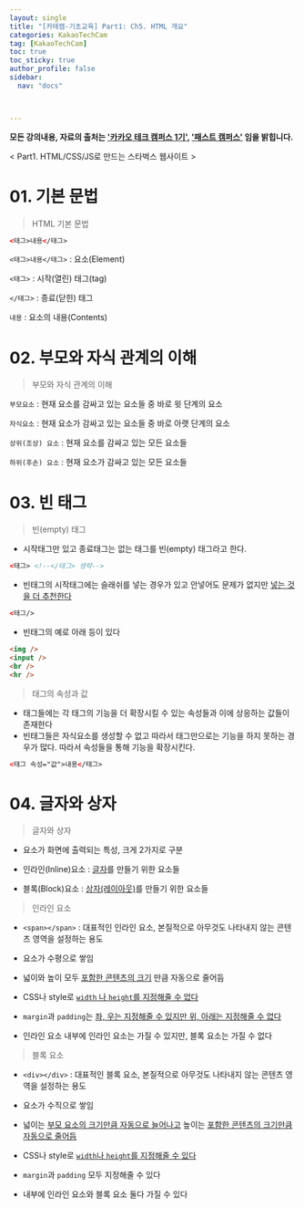 ```yaml
---
layout: single
title: "[카테캠-기초교육] Part1: Ch5. HTML 개요"
categories: KakaoTechCam
tag: [KakaoTechCam]
toc: true
toc_sticky: true
author_profile: false
sidebar:
  nav: "docs"



---
```


**모든 강의내용, 자료의 출처는 <u>'카카오 테크 캠퍼스 1기'</u>, <u>'패스트 캠퍼스'</u> 임을 밝힙니다.**

< Part1. HTML/CSS/JS로 만드는 스타벅스 웹사이트 >

# 01. 기본 문법

> HTML 기본 문법

```html
<태그>내용</태그> 
```

`<태그>내용</태그>` : 요소(Element)

`<태그>` : 시작(열린) 태그(tag)

`</태그>` : 종료(닫힌) 태그

`내용` : 요소의 내용(Contents)

# 02. 부모와 자식 관계의 이해

> 부모와 자식 관계의 이해

`부모요소` : 현재 요소를 감싸고 있는 요소들 중 바로 윗 단계의 요소

`자식요소` : 현재 요소가 감싸고 있는 요소들 중 바로 아랫 단계의 요소

`상위(조상) 요소` : 현재 요소를 감싸고 있는 모든 요소들

`하위(후손) 요소` : 현재 요소가 감싸고 있는 모든 요소들

# 03. 빈 태그

> 빈(empty) 태그

- 시작태그만 있고 종료태그는 없는 태그를 빈(empty) 태그라고 한다.

```html
<태그> <!--</태그> 생략-->
```

- 빈태그의 시작태그에는 슬래쉬를 넣는 경우가 있고 안넣어도 문제가 없지만 <u>넣는 것을 더 추천한다</u>

```html
<태그/>
```

- 빈태그의 예로 아래 등이 있다

```html
<img />
<input />
<br />
<hr />
```

> 태그의 속성과 값

- 태그들에는 각 태그의 기능을 더 확장시킬 수 있는 속성들과 이에 상응하는 값들이 존재한다
- 빈태그들은 자식요소를 생성할 수 없고 따라서 태그만으로는 기능을 하지 못하는 경우가 많다. 따라서 속성들을 통해 기능을 확장시킨다.

```html
<태그 속성="값">내용</태그>
```

# 04. 글자와 상자

> 글자와 상자

- 요소가 화면에 출력되는 특성, 크게 2가지로 구분

- 인라인(Inline)요소 : <u>글자</u>를 만들기 위한 요소들
- 블록(Block)요소 : <u>상자(레이아웃)</u>를 만들기 위한 요소들

> 인라인 요소

- `<span></span>` : 대표적인 인라인 요소, 본질적으로 아무것도 나타내지 않는 콘텐츠 영역을 설정하는 용도
- 요소가 수평으로 쌓임

- 넓이와 높이 모두 <u>포함한 콘텐츠의 크기</u> 만큼 자동으로 줄어듬

- CSS나 style로 <u>`width` 나 `height`를 지정해줄 수 없다</u>

- `margin`과 `padding`는 <u>좌, 우는 지정해줄 수 있지만 위, 아래는 지정해줄 수 없다</u>

- 인라인 요소 내부에 인라인 요소는 가질 수 있지만, 블록 요소는 가질 수 없다

> 블록 요소

- `<div></div>` : 대표적인 블록 요소, 본질적으로 아무것도 나타내지 않는 콘텐츠 영역을 설정하는 용도
- 요소가 수직으로 쌓임

- 넓이는 <u>부모 요소의 크기만큼 자동으로 늘어나고</u> 높이는 <u>포함한 콘텐츠의 크기만큼 자동으로 줄어듬</u>

- CSS나 style로 <u>`width`나 `height`를 지정해줄 수 있다</u>

- `margin`과 `padding` 모두 지정해줄 수 있다
- 내부에 인라인 요소와 블록 요소 둘다 가질 수 있다

